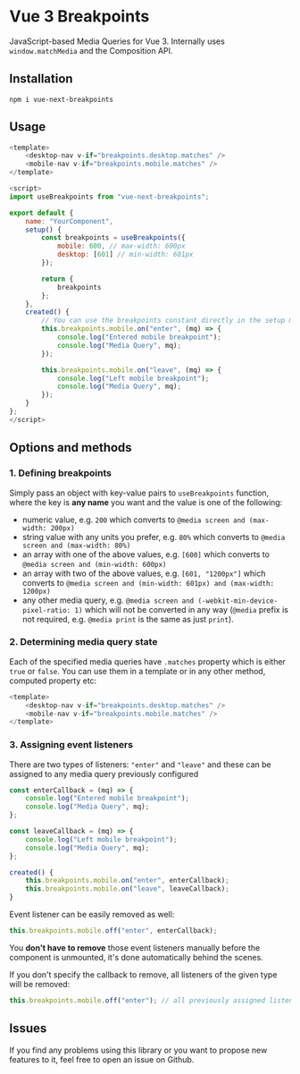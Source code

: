 # Vue 3 Breakpoints

JavaScript-based Media Queries for Vue 3. Internally uses `window.matchMedia` and the Composition API.

## Installation

`npm i vue-next-breakpoints`

## Usage

```javascript
<template>
    <desktop-nav v-if="breakpoints.desktop.matches" />
    <mobile-nav v-if="breakpoints.mobile.matches" />
</template>

<script>
import useBreakpoints from "vue-next-breakpoints";

export default {
    name: "YourComponent",
    setup() {
        const breakpoints = useBreakpoints({
            mobile: 600, // max-width: 600px
            desktop: [601] // min-width: 601px
        });

        return {
            breakpoints
        };
    },
    created() {
        // You can use the breakpoints constant directly in the setup method as well
        this.breakpoints.mobile.on("enter", (mq) => {
            console.log("Entered mobile breakpoint");
            console.log("Media Query", mq);
        });

        this.breakpoints.mobile.on("leave", (mq) => {
            console.log("Left mobile breakpoint");
            console.log("Media Query", mq);
        });
    }
};
</script>
```

## Options and methods

### 1. Defining breakpoints

Simply pass an object with key-value pairs to `useBreakpoints` function, where the key is **any name** you want and the value is one of the following:
- numeric value, e.g. `200` which converts to `@media screen and (max-width: 200px)`
- string value with any units you prefer, e.g. `80%` which converts to `@media screen and (max-width: 80%)`
- an array with one of the above values, e.g. `[600]` which converts to `@media screen and (min-width: 600px)`
- an array with two of the above values, e.g. `[601, "1200px"]` which converts to `@media screen and (min-width: 601px) and (max-width: 1200px)`
- any other media query, e.g. `@media screen and (-webkit-min-device-pixel-ratio: 1)` which will not be converted in any way (`@media` prefix is not required, e.g. `@media print` is the same as just `print`).

### 2. Determining media query state

Each of the specified media queries have `.matches` property which is either `true` or `false`. You can use them in a template or in any other method, computed property etc:

```javascript
<template>
    <desktop-nav v-if="breakpoints.desktop.matches" />
    <mobile-nav v-if="breakpoints.mobile.matches" />
</template>
```

### 3. Assigning event listeners

There are two types of listeners: `"enter"` and `"leave"` and these can be assigned to any media query previously configured

```javascript
const enterCallback = (mq) => {
    console.log("Entered mobile breakpoint");
    console.log("Media Query", mq);
};

const leaveCallback = (mq) => {
    console.log("Left mobile breakpoint");
    console.log("Media Query", mq);
};

created() {
    this.breakpoints.mobile.on("enter", enterCallback);
    this.breakpoints.mobile.on("leave", leaveCallback);
}
```
Event listener can be easily removed as well:
```javascript
this.breakpoints.mobile.off("enter", enterCallback);
```

You **don't have to remove** those event listeners manually before the component is unmounted, it's done automatically behind the scenes.

If you don't specify the callback to remove, all listeners of the given type will be removed:
```javascript
this.breakpoints.mobile.off("enter"); // all previously assigned listeners are gone
```

## Issues

If you find any problems using this library or you want to propose new features to it, feel free to open an issue on Github.
